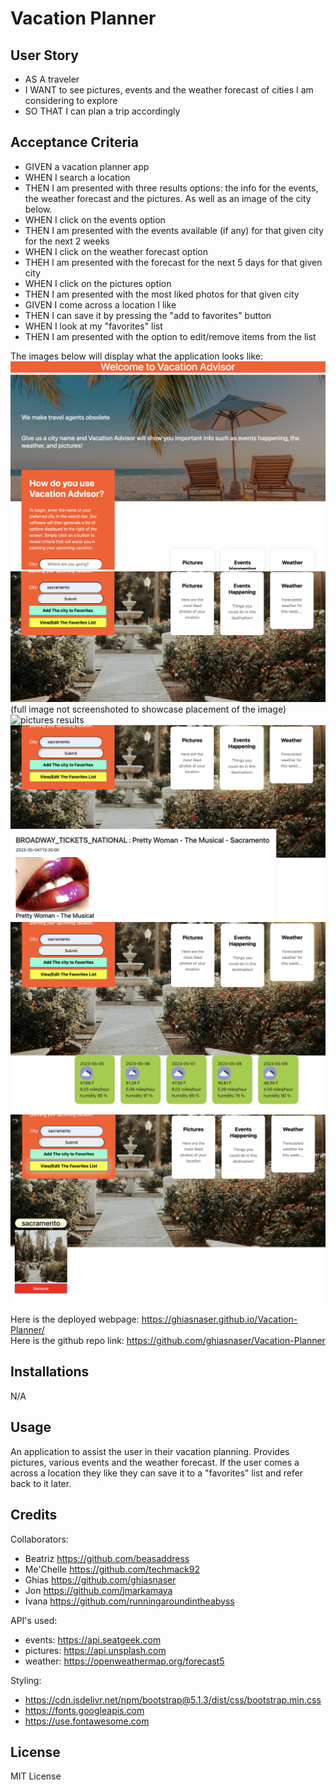 # Vacation Planner

## User Story
- AS A traveler
- I WANT to see pictures, events and the weather forecast of cities I am considering to explore
- SO THAT I can plan a trip accordingly

## Acceptance Criteria
- GIVEN a vacation planner app
- WHEN I search a location
- THEN I am presented with three results options: the info for the events, the weather forecast and the pictures. As well as an image of the city below.
- WHEN I click on the events option
- THEN I am presented with the events available (if any) for that given city for the next 2 weeks
- WHEN I click on the weather forecast option
- THEH I am presented with the forecast for the next 5 days for that given city
- WHEN I click on the pictures option
- THEN I am presented with the most liked photos for that given city
- GIVEN I come across a location I like
- THEN I can save it by pressing the "add to favorites" button
- WHEN I look at my "favorites" list
- THEN I am presented with the option to edit/remove items from the list

The images below will display what the application looks like:
![vacation planner website main](/assets/images/main.jpg)
![search results ](/assets/images/search-results.jpg)
(full image not screenshoted to showcase placement of the image)
![pictures results](/assets/images/pictures-results.jpg)
![events results](/assets/images/events-results.jpg)
![weather results](/assets/images/weather-results.jpg)
![favorites list](/assets/images/favorites-list.jpg)

Here is the deployed webpage: https://ghiasnaser.github.io/Vacation-Planner/  
Here is the github repo link: https://github.com/ghiasnaser/Vacation-Planner

## Installations

N/A

## Usage

An application to assist the user in their vacation planning. Provides pictures, various events and the weather forecast. If the user comes a across a location they like they can save it to a "favorites" list and refer back to it later.

## Credits

Collaborators:
- Beatriz https://github.com/beasaddress
- Me'Chelle https://github.com/techmack92
- Ghias https://github.com/ghiasnaser
- Jon https://github.com/jmarkamaya
- Ivana https://github.com/runningaroundintheabyss

API's used:
- events: https://api.seatgeek.com
- pictures: https://api.unsplash.com
- weather: https://openweathermap.org/forecast5

Styling:
- https://cdn.jsdelivr.net/npm/bootstrap@5.1.3/dist/css/bootstrap.min.css
- https://fonts.googleapis.com
- https://use.fontawesome.com

## License

MIT License
